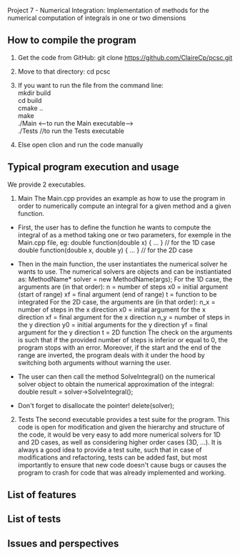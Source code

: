 Project 7 - Numerical Integration: Implementation of methods for the numerical computation of integrals in one or two dimensions

## How to compile the program ##

1) Get the code from GitHub: git clone https://github.com/ClaireCp/pcsc.git

2) Move to that directory: cd pcsc

3) If you want to run the file from the command line: 
<br />	mkdir build
<br />	cd build
<br />	cmake ..
<br /> 	make
<br />	./Main   <--to run the Main executable-->
<br />	./Tests  //to run the Tests executable

4) Else open clion and run the code manually


## Typical program execution and usage ##
We provide 2 executables.

1) Main
The Main.cpp provides an example as how to use the program in order to numerically compute an integral for a given method and a given function.

- First, the user has to define the function he wants to compute the integral of as a method taking one or two parameters, for exemple in the Main.cpp file, eg:
	double function(double x) { ... } // for the 1D case
	double function(double x, double y) { ... } // for the 2D case

- Then in the main function, the user instantiates the numerical solver he wants to use. The numerical solvers are objects and can be instiantiated as:
	MethodName* solver = new MethodName(args);
For the 1D case, the arguments are (in that order):
	n = number of steps
	x0 = initial argument (start of range)
	xf = final argument (end of range)
	t = function to be integrated
For the 2D case, the arguments are (in that order):
	n_x = number of steps in the x direction
	x0 = initial argument for the x direction
	xf = final argument for the x direction
	n_y = number of steps in the y direction
	y0 = initial arguments for the y direction
	yf = final argument for the y direction
	t = 2D function
The check on the arguments is such that if the provided number of steps is inferior or equal to 0, the program stops with an error. Moreover, if the start and the end of the range are inverted, the  program deals with it under the hood by switching both arguments without warning the user.

- The user can then call the method SolveIntegral() on the numerical solver object to obtain the numerical approximation of the integral:
	double result = solver->SolveIntegral();

- Don't forget to disallocate the pointer!
	delete(solver);

2) Tests
The second executable provides a test suite for the program.
This code is open for modification and given the hierarchy and structure of the code, it would be very easy to add more numerical solvers for 1D and 2D cases, as well as considering higher order cases (3D, ...). 
It is always a good idea to provide a test suite, such that in case of modifications and refactoring, tests can be added fast, but most importantly to ensure that new code doesn't cause bugs or causes the program to crash for code that was already implemented and working.


## List of features ##

## List of tests ##

## Issues and perspectives ##





